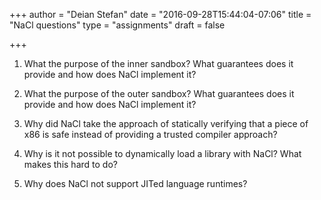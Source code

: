 +++
author = "Deian Stefan"
date = "2016-09-28T15:44:04-07:06"
title = "NaCl questions"
type = "assignments"
draft = false

+++

1. What the purpose of the inner sandbox? What guarantees does it provide and
   how does NaCl implement it?

2. What the purpose of the outer sandbox? What guarantees does it provide
   and how does NaCl implement it?

3. Why did NaCl take the approach of statically verifying that a piece of x86
   is safe instead of providing a trusted compiler approach?

4. Why is it not possible to dynamically load a library with NaCl? What makes
   this hard to do?

5. Why does NaCl not support JITed language runtimes?

